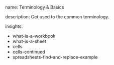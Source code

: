 name: Terminology & Basics

description: Get used to the common terminology.

insights:
  - what-is-a-workbook
  - what-is-a-sheet
  - cells
  - cells-continued
  - spreadsheets-find-and-replace-example